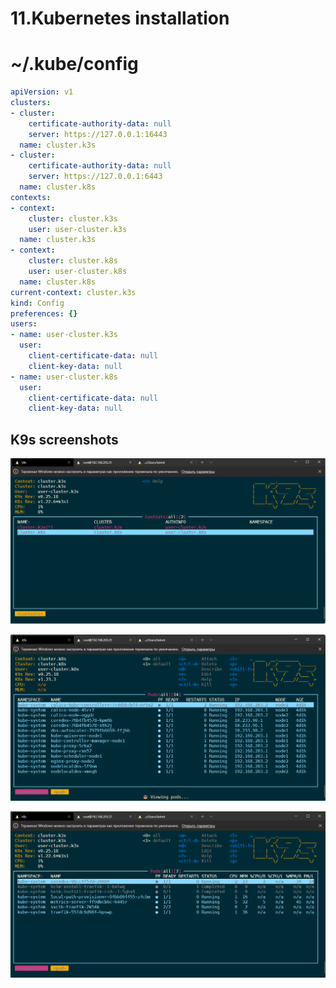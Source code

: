 # 11.Kubernetes installation

# ~/.kube/config
```yaml
apiVersion: v1
clusters:
- cluster:
    certificate-authority-data: null
    server: https://127.0.0.1:16443
  name: cluster.k3s
- cluster:
    certificate-authority-data: null
    server: https://127.0.0.1:6443
  name: cluster.k8s
contexts:
- context:
    cluster: cluster.k3s
    user: user-cluster.k3s
  name: cluster.k3s
- context:
    cluster: cluster.k8s
    user: user-cluster.k8s
  name: cluster.k8s
current-context: cluster.k3s
kind: Config
preferences: {}
users:
- name: user-cluster.k3s
  user:
    client-certificate-data: null
    client-key-data: null
- name: user-cluster.k8s
  user:
    client-certificate-data: null
    client-key-data: null
```

## K9s screenshots

![K9s contexts viewer](contexts_view.png)

![Cluster.k8s pods viewer](k8s_cluster_screenshot.png)

![Cluster.k3s pods viewer](k3s_cluster_screenshot.png)

